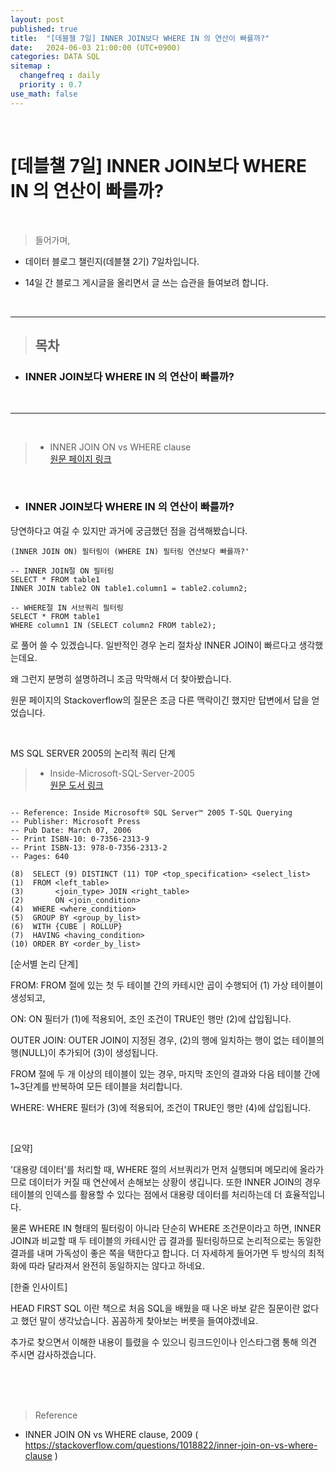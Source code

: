 ```yaml
---
layout: post
published: true
title:  "[데블챌 7일] INNER JOIN보다 WHERE IN 의 연산이 빠를까?"
date:   2024-06-03 21:00:00 (UTC+0900)
categories: DATA SQL
sitemap :
  changefreq : daily
  priority : 0.7
use_math: false
---
```



<br />


# [데블챌 7일] INNER JOIN보다 WHERE IN 의 연산이 빠를까?



<br />

> 들어가며,

- 데이터 블로그 챌린지(데블챌 2기) 7일차입니다.

- 14일 간 블로그 게시글을 올리면서 글 쓰는 습관을 들여보려 합니다.

<br />

----

> ## 목차

* ### INNER JOIN보다 WHERE IN 의 연산이 빠를까?
<br />

----

<br />

> - INNER JOIN ON vs WHERE clause <br /> <A href = 'https://stackoverflow.com/questions/1018822/inner-join-on-vs-where-clause' > 원문 페이지 링크 </A>

<br />

* ### INNER JOIN보다 WHERE IN 의 연산이 빠를까?

당연하다고 여길 수 있지만 과거에 궁금했던 점을 검색해봤습니다.

```
(INNER JOIN ON) 필터링이 (WHERE IN) 필터링 연산보다 빠를까?'
```

```
-- INNER JOIN절 ON 필터링
SELECT * FROM table1
INNER JOIN table2 ON table1.column1 = table2.column2;
```

```
-- WHERE절 IN 서브쿼리 필터링
SELECT * FROM table1
WHERE column1 IN (SELECT column2 FROM table2);
```


로 풀어 쓸 수 있겠습니다. 일반적인 경우 논리 절차상 INNER JOIN이 빠르다고 생각했는데요.

왜 그런지 분명히 설명하려니 조금 막막해서 더 찾아봤습니다.

원문 페이지의 Stackoverflow의 질문은 조금 다른 맥락이긴 했지만 답변에서 답을 얻었습니다.



<br />

MS SQL SERVER 2005의 논리적 쿼리 단계

> - Inside-Microsoft-SQL-Server-2005 <br /> <A href = 'https://www.amazon.com/Inside-Microsoft-SQL-Server-2005/dp/B002VPEA62' > 원문 도서 링크 </A>

```

-- Reference: Inside Microsoft® SQL Server™ 2005 T-SQL Querying
-- Publisher: Microsoft Press
-- Pub Date: March 07, 2006
-- Print ISBN-10: 0-7356-2313-9
-- Print ISBN-13: 978-0-7356-2313-2
-- Pages: 640

(8)  SELECT (9) DISTINCT (11) TOP <top_specification> <select_list>
(1)  FROM <left_table>
(3)       <join_type> JOIN <right_table>
(2)       ON <join_condition>
(4)  WHERE <where_condition>
(5)  GROUP BY <group_by_list>
(6)  WITH {CUBE | ROLLUP}
(7)  HAVING <having_condition>
(10) ORDER BY <order_by_list>

```


[순서별 논리 단계]

FROM: FROM 절에 있는 첫 두 테이블 간의 카테시안 곱이 수행되어 (1) 가상 테이블이 생성되고,

ON: ON 필터가 (1)에 적용되어, 조인 조건이 TRUE인 행만 (2)에 삽입됩니다.

OUTER JOIN: OUTER JOIN이 지정된 경우, (2)의 행에 일치하는 행이 없는 테이블의 행(NULL)이 추가되어 (3)이 생성됩니다. 

FROM 절에 두 개 이상의 테이블이 있는 경우, 마지막 조인의 결과와 다음 테이블 간에 1~3단계를 반복하여 모든 테이블을 처리합니다.

WHERE: WHERE 필터가 (3)에 적용되어, 조건이 TRUE인 행만 (4)에 삽입됩니다.

<br />

[요약]

'대용량 데이터'를 처리할 때,
WHERE 절의 서브쿼리가 먼저 실행되며 메모리에 올라가므로 데이터가 커질 때 연산에서 손해보는 상황이 생깁니다. 또한 INNER JOIN의 경우 테이블의 인덱스를 활용할 수 있다는 점에서 대용량 데이터를 처리하는데 더 효율적입니다.

물론 WHERE IN 형태의 필터링이 아니라 단순히 WHERE 조건문이라고 하면,
INNER JOIN과 비교할 때 두 테이블의 카테시안 곱 결과를 필터링하므로 논리적으로는 동일한 결과를 내며 가독성이 좋은 쪽을 택한다고 합니다. 더 자세하게 들어가면 두 방식의 최적화에 따라 달라져서 완전히 동일하지는 않다고 하네요.


[한줄 인사이트]

HEAD FIRST SQL 이란 책으로 처음 SQL을 배웠을 때 나온 바보 같은 질문이란 없다고 했던 말이 생각났습니다. 꼼꼼하게 찾아보는 버릇을 들여야겠네요. 

추가로 찾으면서 이해한 내용이 틀렸을 수 있으니 링크드인이나 인스타그램 통해 의견 주시면 감사하겠습니다.

<br />
<br />
<br />

> Reference
- INNER JOIN ON vs WHERE clause, 2009 (<A href = 'https://stackoverflow.com/questions/1018822/inner-join-on-vs-where-clause' >  https://stackoverflow.com/questions/1018822/inner-join-on-vs-where-clause </A>)